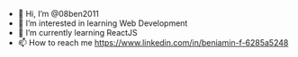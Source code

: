 - 👋 Hi, I’m @08ben2011
- 👀 I’m interested in learning Web Development
- 🌱 I’m currently learning ReactJS
- 📫 How to reach me https://www.linkedin.com/in/beniamin-f-6285a5248
